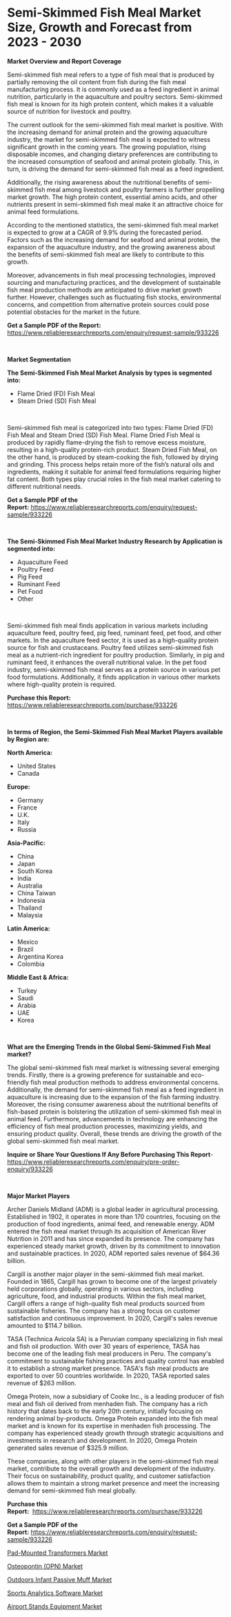 <p><h1>Semi-Skimmed Fish Meal Market Size, Growth and Forecast from 2023 - 2030</h1></p><p><strong>Market Overview and Report Coverage</strong></p>
<p><p>Semi-skimmed fish meal refers to a type of fish meal that is produced by partially removing the oil content from fish during the fish meal manufacturing process. It is commonly used as a feed ingredient in animal nutrition, particularly in the aquaculture and poultry sectors. Semi-skimmed fish meal is known for its high protein content, which makes it a valuable source of nutrition for livestock and poultry.</p><p>The current outlook for the semi-skimmed fish meal market is positive. With the increasing demand for animal protein and the growing aquaculture industry, the market for semi-skimmed fish meal is expected to witness significant growth in the coming years. The growing population, rising disposable incomes, and changing dietary preferences are contributing to the increased consumption of seafood and animal protein globally. This, in turn, is driving the demand for semi-skimmed fish meal as a feed ingredient.</p><p>Additionally, the rising awareness about the nutritional benefits of semi-skimmed fish meal among livestock and poultry farmers is further propelling market growth. The high protein content, essential amino acids, and other nutrients present in semi-skimmed fish meal make it an attractive choice for animal feed formulations.</p><p>According to the mentioned statistics, the semi-skimmed fish meal market is expected to grow at a CAGR of 9.9% during the forecasted period. Factors such as the increasing demand for seafood and animal protein, the expansion of the aquaculture industry, and the growing awareness about the benefits of semi-skimmed fish meal are likely to contribute to this growth.</p><p>Moreover, advancements in fish meal processing technologies, improved sourcing and manufacturing practices, and the development of sustainable fish meal production methods are anticipated to drive market growth further. However, challenges such as fluctuating fish stocks, environmental concerns, and competition from alternative protein sources could pose potential obstacles for the market in the future.</p></p>
<p><strong>Get a Sample PDF of the Report:</strong> <a href="https://www.reliableresearchreports.com/enquiry/request-sample/933226">https://www.reliableresearchreports.com/enquiry/request-sample/933226</a></p>
<p>&nbsp;</p>
<p><strong>Market Segmentation</strong></p>
<p><strong>The Semi-Skimmed Fish Meal Market Analysis by types is segmented into:</strong></p>
<p><ul><li>Flame Dried (FD) Fish Meal</li><li>Steam Dried (SD) Fish Meal</li></ul></p>
<p>&nbsp;</p>
<p><p>Semi-skimmed fish meal is categorized into two types: Flame Dried (FD) Fish Meal and Steam Dried (SD) Fish Meal. Flame Dried Fish Meal is produced by rapidly flame-drying the fish to remove excess moisture, resulting in a high-quality protein-rich product. Steam Dried Fish Meal, on the other hand, is produced by steam-cooking the fish, followed by drying and grinding. This process helps retain more of the fish’s natural oils and ingredients, making it suitable for animal feed formulations requiring higher fat content. Both types play crucial roles in the fish meal market catering to different nutritional needs.</p></p>
<p><strong>Get a Sample PDF of the Report:</strong>&nbsp;<a href="https://www.reliableresearchreports.com/enquiry/request-sample/933226">https://www.reliableresearchreports.com/enquiry/request-sample/933226</a></p>
<p>&nbsp;</p>
<p><strong>The Semi-Skimmed Fish Meal Market Industry Research by Application is segmented into:</strong></p>
<p><ul><li>Aquaculture Feed</li><li>Poultry Feed</li><li>Pig Feed</li><li>Ruminant Feed</li><li>Pet Food</li><li>Other</li></ul></p>
<p>&nbsp;</p>
<p><p>Semi-skimmed fish meal finds application in various markets including aquaculture feed, poultry feed, pig feed, ruminant feed, pet food, and other markets. In the aquaculture feed sector, it is used as a high-quality protein source for fish and crustaceans. Poultry feed utilizes semi-skimmed fish meal as a nutrient-rich ingredient for poultry production. Similarly, in pig and ruminant feed, it enhances the overall nutritional value. In the pet food industry, semi-skimmed fish meal serves as a protein source in various pet food formulations. Additionally, it finds application in various other markets where high-quality protein is required.</p></p>
<p><strong>Purchase this Report:</strong>&nbsp; <a href="https://www.reliableresearchreports.com/purchase/933226">https://www.reliableresearchreports.com/purchase/933226</a></p>
<p>&nbsp;</p>
<p><strong>In terms of Region, the Semi-Skimmed Fish Meal Market Players available by Region are:</strong></p>
<p>
    <p> <strong> North America: </strong>
        <ul>
            <li>United States</li>
            <li>Canada</li>
        </ul>
        </p> 
    <p> <strong> Europe: </strong>
        <ul>
            <li>Germany</li>
            <li>France</li>
            <li>U.K.</li>
            <li>Italy</li>
            <li>Russia</li>
        </ul>
        </p> 
    <p> <strong> Asia-Pacific: </strong>
        <ul>
            <li>China</li>
            <li>Japan</li>
            <li>South Korea</li>
            <li>India</li>
            <li>Australia</li>
            <li>China Taiwan</li>
            <li>Indonesia</li>
            <li>Thailand</li>
            <li>Malaysia</li>
        </ul>
        </p> 
    <p> <strong> Latin America: </strong>
        <ul>
            <li>Mexico</li>
            <li>Brazil</li>
            <li>Argentina Korea</li>
            <li>Colombia</li>
        </ul>
        </p> 
    <p> <strong> Middle East & Africa: </strong>
        <ul>
            <li>Turkey</li>
            <li>Saudi</li>
            <li>Arabia</li>
            <li>UAE</li>
            <li>Korea</li>
        </ul>
    </p>
    </p>
<p>&nbsp;</p>
<p><strong>What are the Emerging Trends in the Global Semi-Skimmed Fish Meal market?</strong></p>
<p><p>The global semi-skimmed fish meal market is witnessing several emerging trends. Firstly, there is a growing preference for sustainable and eco-friendly fish meal production methods to address environmental concerns. Additionally, the demand for semi-skimmed fish meal as a feed ingredient in aquaculture is increasing due to the expansion of the fish farming industry. Moreover, the rising consumer awareness about the nutritional benefits of fish-based protein is bolstering the utilization of semi-skimmed fish meal in animal feed. Furthermore, advancements in technology are enhancing the efficiency of fish meal production processes, maximizing yields, and ensuring product quality. Overall, these trends are driving the growth of the global semi-skimmed fish meal market.</p></p>
<p><strong>Inquire or Share Your Questions If Any Before Purchasing This Report</strong>- <a href="https://www.reliableresearchreports.com/enquiry/pre-order-enquiry/933226">https://www.reliableresearchreports.com/enquiry/pre-order-enquiry/933226</a></p>
<p>&nbsp;</p>
<p><strong>Major Market Players</strong></p>
<p><p>Archer Daniels Midland (ADM) is a global leader in agricultural processing. Established in 1902, it operates in more than 170 countries, focusing on the production of food ingredients, animal feed, and renewable energy. ADM entered the fish meal market through its acquisition of American River Nutrition in 2011 and has since expanded its presence. The company has experienced steady market growth, driven by its commitment to innovation and sustainable practices. In 2020, ADM reported sales revenue of $64.36 billion.</p><p>Cargill is another major player in the semi-skimmed fish meal market. Founded in 1865, Cargill has grown to become one of the largest privately held corporations globally, operating in various sectors, including agriculture, food, and industrial products. Within the fish meal market, Cargill offers a range of high-quality fish meal products sourced from sustainable fisheries. The company has a strong focus on customer satisfaction and continuous improvement. In 2020, Cargill's sales revenue amounted to $114.7 billion.</p><p>TASA (Technica Avicola SA) is a Peruvian company specializing in fish meal and fish oil production. With over 30 years of experience, TASA has become one of the leading fish meal producers in Peru. The company's commitment to sustainable fishing practices and quality control has enabled it to establish a strong market presence. TASA's fish meal products are exported to over 50 countries worldwide. In 2020, TASA reported sales revenue of $263 million.</p><p>Omega Protein, now a subsidiary of Cooke Inc., is a leading producer of fish meal and fish oil derived from menhaden fish. The company has a rich history that dates back to the early 20th century, initially focusing on rendering animal by-products. Omega Protein expanded into the fish meal market and is known for its expertise in menhaden fish processing. The company has experienced steady growth through strategic acquisitions and investments in research and development. In 2020, Omega Protein generated sales revenue of $325.9 million.</p><p>These companies, along with other players in the semi-skimmed fish meal market, contribute to the overall growth and development of the industry. Their focus on sustainability, product quality, and customer satisfaction allows them to maintain a strong market presence and meet the increasing demand for semi-skimmed fish meal globally.</p></p>
<p><strong>Purchase this Report:</strong>&nbsp;&nbsp;<a href="https://www.reliableresearchreports.com/purchase/933226">https://www.reliableresearchreports.com/purchase/933226</a></p>
<p></p>
<p><strong>Get a Sample PDF of the Report:</strong>&nbsp;<a href="https://www.reliableresearchreports.com/enquiry/request-sample/933226">https://www.reliableresearchreports.com/enquiry/request-sample/933226</a></p>
<p><p><a href="https://github.com/NorbertYates/Market-Research-Report-List-1/blob/main/pad-mounted-transformers-market.md">Pad-Mounted Transformers Market</a></p><p><a href="https://issuu.com/reportprime-2/docs/osteopontin-opn-market-size-2030.pptx?fr=xKAE9_zU1NQ">Osteopontin (OPN) Market</a></p><p><a href="https://issuu.com/reportprime-2/docs/outdoors-infant-passive-muff-market-size-2030.pptx?fr=xKAE9_zU1NQ">Outdoors Infant Passive Muff Market</a></p><p><a href="https://medium.com/@soledadroob625/sports-analytics-software-market-size-growth-forecast-2023-2030-436d8aa0f22a">Sports Analytics Software Market</a></p><p><a href="https://github.com/RoccoManning/Market-Research-Report-List-1/blob/main/airport-stands-equipment-market.md">Airport Stands Equipment Market</a></p></p>